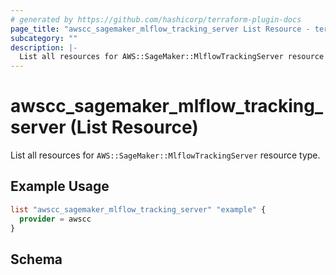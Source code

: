 ```yaml
---
# generated by https://github.com/hashicorp/terraform-plugin-docs
page_title: "awscc_sagemaker_mlflow_tracking_server List Resource - terraform-provider-awscc"
subcategory: ""
description: |-
  List all resources for AWS::SageMaker::MlflowTrackingServer resource type.
---
```


# awscc_sagemaker_mlflow_tracking_server (List Resource)

List all resources for `AWS::SageMaker::MlflowTrackingServer` resource type.

## Example Usage

```terraform
list "awscc_sagemaker_mlflow_tracking_server" "example" {
  provider = awscc
}
```

<!-- schema generated by tfplugindocs -->
## Schema
